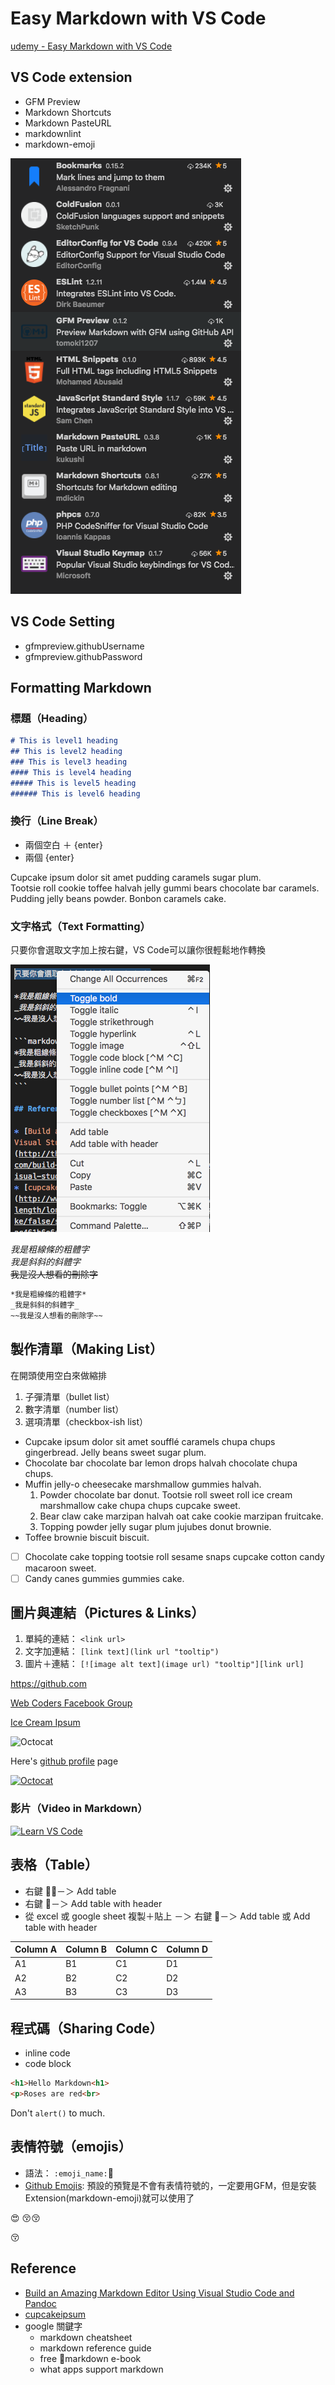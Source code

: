 # Easy Markdown with VS Code

[udemy - Easy Markdown with VS Code](https://www.udemy.com/easy-markdown-with-vs-code/learn/v4/overview)

## VS Code extension

* GFM Preview
* Markdown Shortcuts
* Markdown PasteURL
* markdownlint
* markdown-emoji

![VS Code Markdown Extension](/images/vs_code_markdown_extension.png)

## VS Code Setting

* gfmpreview.githubUsername
* gfmpreview.githubPassword

## Formatting Markdown

### 標題（Heading）

```markdown
# This is level1 heading
## This is level2 heading
### This is level3 heading
#### This is level4 heading
##### This is level5 heading
###### This is level6 heading
```

### 換行（Line Break）

* 兩個空白 ＋ {enter}
* 兩個 {enter}

Cupcake ipsum dolor sit amet pudding caramels sugar plum.  
Tootsie roll cookie toffee halvah jelly gummi bears chocolate bar caramels. Pudding jelly beans powder. Bonbon caramels cake.

### 文字格式（Text Formatting）

只要你會選取文字加上按右鍵，VS Code可以讓你很輕鬆地作轉換

![Toggle Text Format](/images/Vs_code_toggle_text_format.png)

*我是粗線條的粗體字*  
_我是斜斜的斜體字_  
~~我是沒人想看的刪除字~~

```markdown
*我是粗線條的粗體字*
_我是斜斜的斜體字_
~~我是沒人想看的刪除字~~
```

## 製作清單（Making List）

在開頭使用空白來做縮排

1. 子彈清單（bullet list）
1. 數字清單（number list）
1. 選項清單（checkbox-ish list）

* Cupcake ipsum dolor sit amet soufflé caramels chupa chups gingerbread. Jelly beans sweet sugar plum.
* Chocolate bar chocolate bar lemon drops halvah chocolate chupa chups.
* Muffin jelly-o cheesecake marshmallow gummies halvah.
    1. Powder chocolate bar donut. Tootsie roll sweet roll ice cream marshmallow cake chupa chups cupcake sweet.
    1. Bear claw cake marzipan halvah oat cake cookie marzipan fruitcake.
    1. Topping powder jelly sugar plum jujubes donut brownie.
* Toffee brownie biscuit biscuit.

* [ ] Chocolate cake topping tootsie roll sesame snaps cupcake cotton candy macaroon sweet.
* [ ] Candy canes gummies gummies cake.

## 圖片與連結（Pictures & Links）

1. 單純的連結： `<link url>`
1. 文字加連結： `[link text](link url "tooltip")`
1. 圖片＋連結： `[![image alt text](image url) "tooltip"][link url]`

<https://github.com>

[Web Coders Facebook Group](https://www.facebook.com/InternetCoders/?fref=ts)

[Ice Cream Ipsum](http://joeyfoo.github.io/icecream-ipsum/ "Go to Ice Cream Ipsum")

![Octocat](https://alansimpson.me/images/octocat200.png)

Here's [github profile][linked] page

[![Octocat](https://alansimpson.me/images/octocat200.png "Go to vincent's github profile")](https://github.com/vincentliu99999)

[linked]: https://github.com/vincentliu99999

### 影片（Video in Markdown）

<!-- YouTube video link -->
[![Learn VS Code](https://img.youtube.com/vi/E0ao2tT410M/0.jpg)](http://www.youtube.com/watch?v=E0ao2tT410M "Watch Video")

## 表格（Table）

* 右鍵 －＞ Add table
* 右鍵 －＞ Add table with header
* 從 excel 或 google sheet 複製＋貼上 －＞ 右鍵 －＞ Add table 或 Add table with header

Column A | Column B | Column C | Column D
---------|----------|---------|---------
 A1 | B1 | C1 | D1
 A2 | B2 | C2 | D2
 A3 | B3 | C3 | D3

## 程式碼（Sharing Code）

* inline code
* code block

```html
<h1>Hello Markdown<h1>
<p>Roses are red<br>
```

Don't `alert()` to much.

## 表情符號（emojis）

* 語法： `:emoji_name:`
* [Github Emojis](https://gist.github.com/rxaviers/7360908): 預設的預覽是不會有表情符號的，一定要用GFM，但是安裝Extension(markdown-emoji)就可以使用了

:heart_eyes:
:kissing_closed_eyes::kissing_closed_eyes:

:kissing_closed_eyes:

## Reference

* [Build an Amazing Markdown Editor Using Visual Studio Code and Pandoc](http://thisdavej.com/build-an-amazing-markdown-editor-using-visual-studio-code-and-pandoc/)
* [cupcakeipsum](http://www.cupcakeipsum.com/#/paragraphs/5/length/long/with_love/false/start_with_cupcake/false/seed/e608ca6c845fc246154359ca8267e6ac461b6e6ac1bbd877e7a9d7dac3b6319a)
* google 關鍵字
    * markdown cheatsheet
    * markdown reference guide
    * free markdown e-book
    * what apps support markdown
